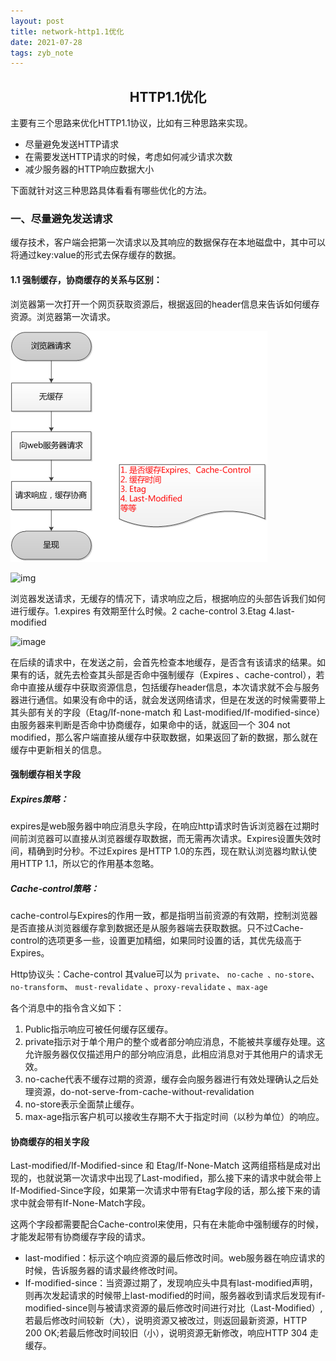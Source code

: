 ```yaml
---
layout: post
title: network-http1.1优化
date: 2021-07-28
tags: zyb_note 
---
```


<h2 align="center">HTTP1.1优化</h2>

主要有三个思路来优化HTTP1.1协议，比如有三种思路来实现。

- 尽量避免发送HTTP请求
- 在需要发送HTTP请求的时候，考虑如何减少请求次数
- 减少服务器的HTTP响应数据大小

下面就针对这三种思路具体看看有哪些优化的方法。



### 一、尽量避免发送请求

缓存技术，客户端会把第一次请求以及其响应的数据保存在本地磁盘中，其中可以将通过key:value的形式去保存缓存的数据。

#### 1.1 强制缓存，协商缓存的关系与区别：

浏览器第一次打开一个网页获取资源后，根据返回的header信息来告诉如何缓存资源。浏览器第一次请求。

![PCB_management](/images/network/requestFirst.png)

![img](https://images2015.cnblogs.com/blog/408483/201605/408483-20160525182843100-1556227104.png)

浏览器发送请求，无缓存的情况下，请求响应之后，根据响应的头部告诉我们如何进行缓存。1.expires 有效期至什么时候。2 cache-control  3.Etag    4.last-modified

![image](https://images2015.cnblogs.com/blog/408483/201605/408483-20160525182943272-204994049.png)

 在后续的请求中，在发送之前，会首先检查本地缓存，是否含有该请求的结果。如果有的话，就先去检查其头部是否命中强制缓存（Expires 、cache-control），若命中直接从缓存中获取资源信息，包括缓存header信息，本次请求就不会与服务器进行通信。如果没有命中的话，就会发送网络请求，但是在发送的时候需要带上其头部有关的字段（Etag/If-none-match  和  Last-modified/If-modified-since）由服务器来判断是否命中协商缓存，如果命中的话，就返回一个 304 not modified，那么客户端直接从缓存中获取数据，如果返回了新的数据，那么就在缓存中更新相关的信息。

#### 强制缓存相关字段

##### Expires策略：

expires是web服务器中响应消息头字段，在响应http请求时告诉浏览器在过期时间前浏览器可以直接从浏览器缓存取数据，而无需再次请求。Expires设置失效时间，精确到时分秒。不过Expires 是HTTP 1.0的东西，现在默认浏览器均默认使用HTTP 1.1，所以它的作用基本忽略。

##### Cache-control策略：

cache-control与Expires的作用一致，都是指明当前资源的有效期，控制浏览器是否直接从浏览器缓存拿到数据还是从服务器端去获取数据。只不过Cache-control的选项更多一些，设置更加精细，如果同时设置的话，其优先级高于Expires。

Http协议头：Cache-control 其value可以为 `private`、 `no-cache 、no-store`、 ` no-transform`、 `must-revalidate` 、`proxy-revalidate` 、`max-age`

各个消息中的指令含义如下：

1. Public指示响应可被任何缓存区缓存。
2. private指示对于单个用户的整个或者部分响应消息，不能被共享缓存处理。这允许服务器仅仅描述用户的部分响应消息，此相应消息对于其他用户的请求无效。
3. no-cache代表不缓存过期的资源，缓存会向服务器进行有效处理确认之后处理资源，do-not-serve-from-cache-without-revalidation
4. no-store表示全面禁止缓存。
5. max-age指示客户机可以接收生存期不大于指定时间（以秒为单位）的响应。

#### 协商缓存的相关字段

Last-modified/If-Modified-since 和 Etag/If-None-Match 这两组搭档是成对出现的，也就说第一次请求中出现了Last-modified，那么接下来的请求中就会带上If-Modified-Since字段，如果第一次请求中带有Etag字段的话，那么接下来的请求中就会带有If-None-Match字段。

这两个字段都需要配合Cache-control来使用，只有在未能命中强制缓存的时候，才能发起带有协商缓存字段的请求。

- last-modified：标示这个响应资源的最后修改时间。web服务器在响应请求的时候，告诉服务器的请求最终修改时间。
- If-modified-since：当资源过期了，发现响应头中具有last-modified声明，则再次发起请求的时候带上last-modified的时间，服务器收到请求后发现有if-modified-since则与被请求资源的最后修改时间进行对比（Last-Modified）,若最后修改时间较新（大），说明资源又被改过，则返回最新资源，HTTP 200 OK;若最后修改时间较旧（小），说明资源无新修改，响应HTTP 304 走缓存。

